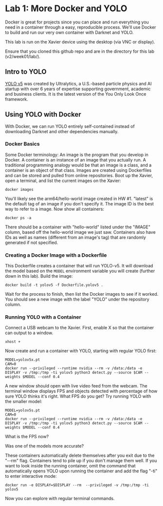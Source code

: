 # Lab 1: More Docker and YOLO

Docker is great for projects since you can place and run everything you need in a container through a easy, reproducible process. We'll use Docker to build and run our very own container with Darknet and YOLO.

This lab is run on the Xavier device using the desktop (via VNC or display).

Ensure that you cloned this github repo and are in the directory for this lab (v2/week01/lab/).

## Intro to YOLO
[YOLO v5](https://github.com/ultralytics/YOLOv5) was created by Ultralytics, a U.S.-based particle physics and AI startup with over 6 years of expertise supporting government, academic and business clients. It is the latest version of the You Only Look Once framework.
 

## Using YOLO with Docker
With Docker, we can run YOLO entirely self-contained instead of downloading Darknet and other dependencies manually.

### Docker Basics
Some Docker terminology: An image is the program that you develop in Docker. A container is an instance of an image that you actually run. A traditional programming analogy would be that an image is a class, and a container is an object of that class. Images are created using Dockerfiles and can be stored and pulled from online repositories. Boot up the Xavier, open a terminal, and list the current images on the Xavier:

```
docker images
```
You'll likely see the arm64/hello-world image created in HW #1. "latest" is the default tag of an image if you don't specify it. The image ID is the best way to refer to a image. Now show all containers:

```
docker ps -a
```
There should be a container with "hello-world" listed under the "IMAGE" column, based off the hello-world image we just saw. Containers also have IDs as well as names (different from an image's tag) that are randomly generated if not specified.

### Creating a Docker Image with a Dockerfile
This Dockerfile creates a container that will run YOLO-v5. It will download the model based on the `MODEL` environment variable you will create (further down in this lab). Build the image:

```
docker build -t yolov5 -f Dockerfile.yolov5 .
```
Wait for the process to finish, then list the Docker images to see if it worked. You should see a new image with the label "YOLO" under the repository column.

### Running YOLO with a Container
Connect a USB webcam to the Xavier. First, enable X so that the container can output to a window.

```
xhost +
```
Now create and run a container with YOLO, starting with regular YOLO first:

```
MODEL=yolov5x.pt
CAM=0
docker run --privileged --runtime nvidia --rm -v /data:/data -e DISPLAY -v /tmp:/tmp -ti yolov5 python3 detect.py --source $CAM --weights $MODEL --conf 0.4
```

A new window should open with live video feed from the webcam. The terminal window displays FPS and objects detected with percentage of how sure YOLO thinks it's right. What FPS do you get? Try running YOLO with the smaller model:

```
MODEL=yolov5s.pt
CAM=0
docker run --privileged --runtime nvidia --rm -v /data:/data -e DISPLAY -v /tmp:/tmp -ti yolov5 python3 detect.py --source $CAM --weights $MODEL --conf 0.4
```
What is the FPS now?

Was one of the models more accurate?

These containers automatically delete themselves after you exit due to the "--rm" flag. Containers tend to pile up if you don't manage them well. If you want to look inside the running container, omit the command that automatically opens YOLO upon running the container and add the flag "-ti" to enter interactive mode:

```
docker run -e DISPLAY=$DISPLAY --rm  --privileged -v /tmp:/tmp -ti yolov5
```
Now you can explore with regular terminal commands.

